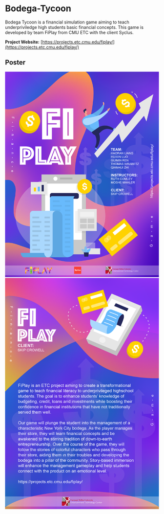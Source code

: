 # Bodega-Tycoon
Bodega Tycoon is a financial simulation game aiming to teach underpriviledge high students basic financial concepts. This game is developed by team FiPlay from CMU ETC with the client Syclus.

**Project Website:** [https://projects.etc.cmu.edu/fiplay/](https://projects.etc.cmu.edu/fiplay/)

## Poster
![Poster_front](https://github.com/harlan0103/Bodega-Tycoon/blob/main/Art%20Assets/Poster/FiPlay_sheet_front.png)
![Poster_back](https://github.com/harlan0103/Bodega-Tycoon/blob/main/Art%20Assets/Poster/FiPlay_sheet_back.png)
